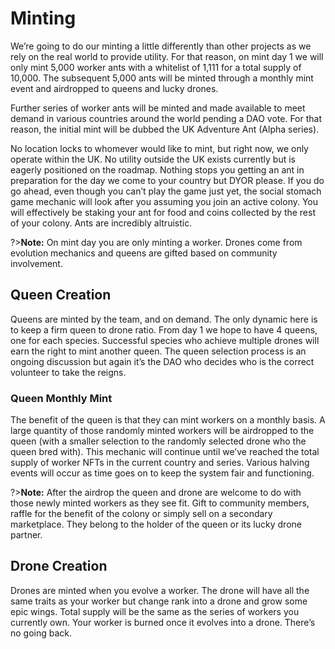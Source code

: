 # Minting

We’re going to do our minting a little differently than other projects as we rely on the real world to provide utility. For that reason, on mint day 1 we will only mint 5,000 worker ants with a whitelist of 1,111 for a total supply of 10,000. The subsequent 5,000 ants will be minted through a monthly mint event and airdropped to queens and lucky drones.

Further series of worker ants will be minted and made available to meet demand in various countries around the world pending a DAO vote. For that reason, the initial mint will be dubbed the UK Adventure Ant (Alpha series).

No location locks to whomever would like to mint, but right now, we only operate within the UK. No utility outside the UK exists currently but is eagerly positioned on the roadmap. Nothing stops you getting an ant in preparation for the day we come to your country but DYOR please. If you do go ahead, even though you can’t play the game just yet, the social stomach game mechanic will look after you assuming you join an active colony. You will effectively be staking your ant for food and coins collected by the rest of your colony. Ants are incredibly altruistic.

?>**Note:** On mint day you are only minting a worker. Drones come from evolution mechanics and queens are gifted based on community involvement.

## Queen Creation

Queens are minted by the team, and on demand. The only dynamic here is to keep a firm queen to drone ratio. From day 1 we hope to have 4 queens, one for each species. Successful species who achieve multiple drones will earn the right to mint another queen. The queen selection process is an ongoing discussion but again it’s the DAO who decides who is the correct volunteer to take the reigns.

### Queen Monthly Mint
The benefit of the queen is that they can mint workers on a monthly basis. A large quantity of those randomly minted workers will be airdropped to the queen (with a smaller selection to the randomly selected drone who the queen bred with). This mechanic will continue until we’ve reached the total supply of worker NFTs in the current country and series. Various halving events will occur as time goes on to keep the system fair and functioning.

?>**Note:** After the airdrop the queen and drone are welcome to do with those newly minted workers as they see fit. Gift to community members, raffle for the benefit of the colony or simply sell on a secondary marketplace. They belong to the holder of the queen or its lucky drone partner.

## Drone Creation

Drones are minted when you evolve a worker. The drone will have all the same traits as your worker but change rank into a drone and grow some epic wings. Total supply will be the same as the series of workers you currently own. Your worker is burned once it evolves into a drone. There’s no going back.
